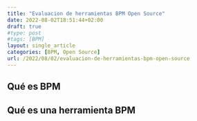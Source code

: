 ```yaml
---
title: "Evaluacion de herramientas BPM Open Source"
date: 2022-08-02T18:51:44+02:00
draft: true
#type: post
#tags: [BPM]
layout: single_article
categories: [BPM, Open Source]
url: /2022/08/02/evaluacion-de-herramientas-bpm-open-source
---
```


## Qué es BPM

## Qué es una herramienta BPM
